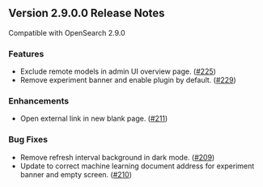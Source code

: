 ## Version 2.9.0.0 Release Notes

Compatible with OpenSearch 2.9.0


### Features

* Exclude remote models in admin UI overview page. ([#225](https://github.com/opensearch-project/ml-commons-dashboards/pull/225)) 
* Remove experiment banner and enable plugin by default. ([#229](https://github.com/opensearch-project/ml-commons-dashboards/pull/229))



### Enhancements


* Open external link in new blank page. ([#211](https://github.com/opensearch-project/ml-commons-dashboards/pull/211))


### Bug Fixes

* Remove refresh interval background in dark mode. ([#209](https://github.com/opensearch-project/ml-commons-dashboards/pull/209))
* Update to correct machine learning document address for experiment banner and empty screen. ([#210](https://github.com/opensearch-project/ml-commons-dashboards/pull/210))